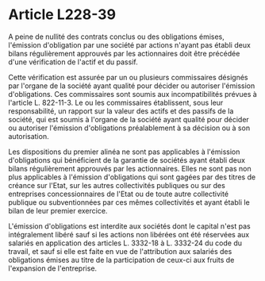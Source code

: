 # Article L228-39

A peine de nullité des contrats conclus ou des obligations émises, l'émission d'obligation par une société par actions n'ayant pas établi deux bilans régulièrement approuvés par les actionnaires doit être précédée d'une vérification de l'actif et du passif.

Cette vérification est assurée par un ou plusieurs commissaires désignés par l'organe de la société ayant qualité pour décider ou autoriser l'émission d'obligations. Ces commissaires sont soumis aux incompatibilités prévues à l'article L. 822-11-3. Le ou les commissaires établissent, sous leur responsabilité, un rapport sur la valeur des actifs et des passifs de la société, qui est soumis à l'organe de la société ayant qualité pour décider ou autoriser l'émission d'obligations préalablement à sa décision ou à son autorisation.

Les dispositions du premier alinéa ne sont pas applicables à l'émission d'obligations qui bénéficient de la garantie de sociétés ayant établi deux bilans régulièrement approuvés par les actionnaires. Elles ne sont pas non plus applicables à l'émission d'obligations qui sont gagées par des titres de créance sur l'Etat, sur les autres collectivités publiques ou sur des entreprises concessionnaires de l'Etat ou de toute autre collectivité publique ou subventionnées par ces mêmes collectivités et ayant établi le bilan de leur premier exercice.

L'émission d'obligations est interdite aux sociétés dont le capital n'est pas intégralement libéré sauf si les actions non libérées ont été réservées aux salariés en application des articles L. 3332-18 à L. 3332-24 du code du travail, et sauf si elle est faite en vue de l'attribution aux salariés des obligations émises au titre de la participation de ceux-ci aux fruits de l'expansion de l'entreprise.
